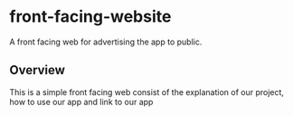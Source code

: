 # front-facing-website
A front facing web for advertising the app to public.


## Overview

This is a simple front facing web consist of the explanation of our project, how to use our app and link to our app 

